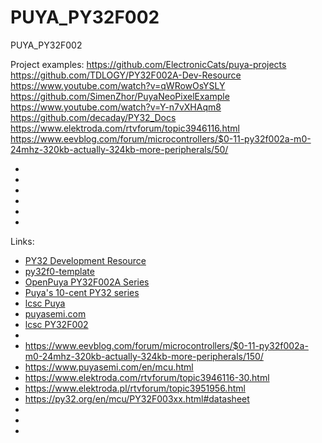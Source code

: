 # PUYA_PY32F002

PUYA_PY32F002


Project examples:
https://github.com/ElectronicCats/puya-projects
https://github.com/TDLOGY/PY32F002A-Dev-Resource
https://www.youtube.com/watch?v=qWRowOsYSLY
https://github.com/SimenZhor/PuyaNeoPixelExample
https://www.youtube.com/watch?v=Y-n7vXHAqm8
https://github.com/decaday/PY32_Docs
https://www.elektroda.com/rtvforum/topic3946116.html
https://www.eevblog.com/forum/microcontrollers/$0-11-py32f002a-m0-24mhz-320kb-actually-324kb-more-peripherals/50/
- []()
- []()
- []()
- []()
- []()
- []()



Links:
- [PY32 Development Resource](https://github.com/TDLOGY/PY32F002A-Dev-Resource)
- [py32f0-template](https://github.com/IOsetting/py32f0-template)
- [OpenPuya PY32F002A Series](https://py32.org/en/mcu/PY32F002Axx.html)
- [Puya's 10-cent PY32 series](https://jaycarlson.net/2023/02/04/the-cheapest-flash-microcontroller-you-can-buy-is-actually-an-arm-cortex-m0/)
- [lcsc Puya](https://www.lcsc.com/products/Microcontroller-Units-MCUs-MPUs-SOCs_11329.html?keyword=py32f0)
- [puyasemi.com](https://www.puyasemi.com/)
- [lcsc PY32F002](https://www.lcsc.com/search?q=%20PY32F002)
- []()
- https://www.eevblog.com/forum/microcontrollers/$0-11-py32f002a-m0-24mhz-320kb-actually-324kb-more-peripherals/150/
- https://www.puyasemi.com/en/mcu.html
- https://www.elektroda.com/rtvforum/topic3946116-30.html
- https://www.elektroda.pl/rtvforum/topic3951956.html
- https://py32.org/en/mcu/PY32F003xx.html#datasheet
- 
- 
- 
